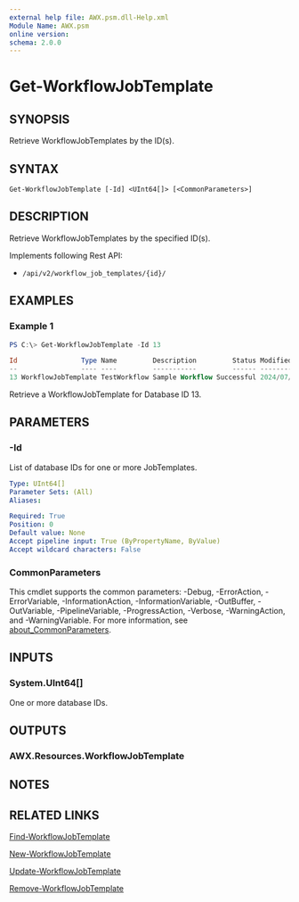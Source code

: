 ```yaml
---
external help file: AWX.psm.dll-Help.xml
Module Name: AWX.psm
online version:
schema: 2.0.0
---
```


# Get-WorkflowJobTemplate

## SYNOPSIS
Retrieve WorkflowJobTemplates by the ID(s).

## SYNTAX

```
Get-WorkflowJobTemplate [-Id] <UInt64[]> [<CommonParameters>]
```

## DESCRIPTION
Retrieve WorkflowJobTemplates by the specified ID(s).

Implements following Rest API:  
- `/api/v2/workflow_job_templates/{id}/`

## EXAMPLES

### Example 1
```powershell
PS C:\> Get-WorkflowJobTemplate -Id 13

Id                Type Name         Description         Status Modified            LastJobRun          NextJobRun          Options Note
--                ---- ----         -----------         ------ --------            ----------          ----------          ------- ----
13 WorkflowJobTemplate TestWorkflow Sample Workflow Successful 2024/07/10 18:45:06 2024/07/22 12:53:23 2024/06/12 17:45:00 None    {[Organization, [2]TestOrg], [Inventory, [2]TestInventory], [Branch, ], [Limit, ]…}
```

Retrieve a WorkflowJobTemplate for Database ID 13.

## PARAMETERS

### -Id
List of database IDs for one or more JobTemplates.

```yaml
Type: UInt64[]
Parameter Sets: (All)
Aliases:

Required: True
Position: 0
Default value: None
Accept pipeline input: True (ByPropertyName, ByValue)
Accept wildcard characters: False
```

### CommonParameters
This cmdlet supports the common parameters: -Debug, -ErrorAction, -ErrorVariable, -InformationAction, -InformationVariable, -OutBuffer, -OutVariable, -PipelineVariable, -ProgressAction, -Verbose, -WarningAction, and -WarningVariable. For more information, see [about_CommonParameters](http://go.microsoft.com/fwlink/?LinkID=113216).

## INPUTS

### System.UInt64[]
One or more database IDs.

## OUTPUTS

### AWX.Resources.WorkflowJobTemplate
## NOTES

## RELATED LINKS

[Find-WorkflowJobTemplate](Find-WorkflowJobTemplate.md)

[New-WorkflowJobTemplate](New-WorkflowJobTemplate.md)

[Update-WorkflowJobTemplate](Update-WorkflowJobTemplate.md)

[Remove-WorkflowJobTemplate](Remove-WorkflowJobTemplate.md)
